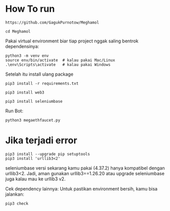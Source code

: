 # How To run

```
https://github.com/GagukPurnotow/Meghamol
```
```
cd Meghamol
```

Pakai virtual environment biar tiap project nggak saling bentrok dependensinya:
```
python3 -m venv env
source env/bin/activate  # kalau pakai Mac/Linux
.\env\Scripts\activate   # kalau pakai Windows
```

Setelah itu install ulang package

```
pip3 install -r requirements.txt
```
```
pip3 install web3
```
```
pip3 install seleniumbase
```

Run Bot:
```
python3 megaethfaucet.py
```

# Jika terjadi error

```
pip3 install --upgrade pip setuptools
pip3 install 'urllib3<2'
```
seleniumbase versi sekarang kamu pakai (4.37.2) hanya kompatibel dengan urllib3<2.
Jadi, aman gunakan urllib3==1.26.20 atau upgrade seleniumbase juga kalau mau ke urllib3 v2.

Cek dependency lainnya: Untuk pastikan environment bersih, kamu bisa jalankan:

```
pip3 check
```
